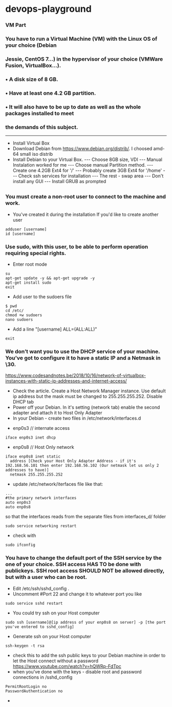 # devops-playground

### VM Part
### You have to run a Virtual Machine (VM) with the Linux OS of your choice (Debian
### Jessie, CentOS 7...) in the hypervisor of your choice (VMWare Fusion, VirtualBox...).
### • A disk size of 8 GB.
### • Have at least one 4.2 GB partition.
### • It will also have to be up to date as well as the whole packages installed to meet
### the demands of this subject.

------

- Install Virtual Box
- Download Debian from https://www.debian.org/distrib/. I choosed amd-64 small iso distrib
- Install Debian to your Virtual Box.
--- Choose 8GB size, VDI
--- Manual Instalation worked for me
--- Choose manual Partition method.
--- Create one 4.2GB Ext4 for '/'
--- Probably create 3GB Ext4 for '/home'
--- Check ssh services for installation
--- The rest - swap area
--- Don't install any GUI
--- Install GRUB as prompted
##
### You must create a non-root user to connect to the machine and work.
- You've created it during the installation
If you'd like to create another user 
```
adduser [username]
id [username]
```
### Use sudo, with this user, to be able to perform operation requiring special rights.
- Enter root mode
```
su
apt-get update -y && apt-get upgrade -y
apt-get install sudo 
exit
```
- Add user to the sudoers file
```
$ pwd
cd /etc/
chmod +w sudoers
nano sudoers
```
- Add a line "[username] ALL=(ALL:ALL)"

```
exit
```

### We don’t want you to use the DHCP service of your machine. You’ve got to configure it to have a static IP and a Netmask in \30.

https://www.codesandnotes.be/2018/10/16/network-of-virtualbox-instances-with-static-ip-addresses-and-internet-access/

- Check the article. Create a Host Network Manager instance. Use default ip address but the mask must be changed to 255.255.255.252. Disable DHCP tab
- Power off your Debian. In it's setting (network tab) enable the second adapter and attach it to Host Only Adapter
- In your Debian - create two files in /etc/network/interfaces.d
* enp0s3 // internate access
```
iface enp0s3 inet dhcp
```
* enp0s8 // Host Only network
```
iface enp0s8 inet static
  address [Check your Host Only Adapter Address - if it's 192.168.56.101 then enter 192.168.56.102 (Our netmask let us only 2 addresses to have)]
  netmask 255.255.255.252
```
- update /etc/network/iterfaces file like that: 
```
...
#the primary network interfaces
auto enp0s3
auto enp0s8
```
so that the interfaces reads from the separate files from interfaces_d/ folder

```
sudo service networking restart
```
- check with
```
sudo ifconfig
```
### You have to change the default port of the SSH service by the one of your choice. SSH access HAS TO be done with publickeys. SSH root access SHOULD NOT be allowed directly, but with a user who can be root.

- Edit /etc/ssh/sshd_config . 
- Uncomment #Port 22 and change it to whatever port you like

```
sudo service sshd restart
```
- You could try ssh on your Host computer
```
sudo ssh [username]@[ip address of your enp0s8 on server] -p [the port you've entered to sshd_config]
```
- Generate ssh on your Host computer
```
ssh-keygen -t rsa
```
- check this to add the ssh public keys to your Debian machine in order to let the Host connect without a password https://www.youtube.com/watch?v=hQWRp-FdTpc
- when you've done with the keys - disable root and password connections in /sshd_config
```
PermitRootLogin no
PasswordAuthentication no
```
-
